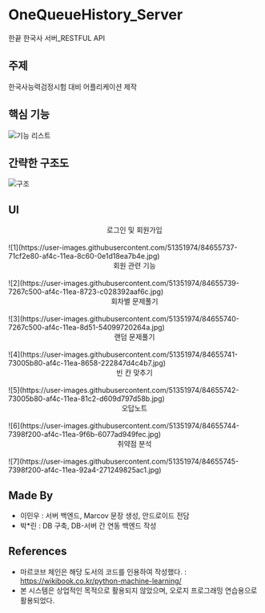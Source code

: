 # OneQueueHistory_Server
한끝 한국사 서버_RESTFUL API

## 주제
한국사능력검정시험 대비 어플리케이션 제작

## 핵심 기능
![기능 리스트](https://user-images.githubusercontent.com/51351974/84655729-6e3ba780-af4c-11ea-893a-bc9769dafac4.jpg)


## 간략한 구조도
![구조](https://user-images.githubusercontent.com/51351974/84655841-a6db8100-af4c-11ea-856e-35e7664259e1.png)

## UI
<center>로그인 및 회원가입</center><br>
![1](https://user-images.githubusercontent.com/51351974/84655737-71cf2e80-af4c-11ea-8c60-0e1d18ea7b4e.jpg)
<center>회원 관련 기능</center><br>
![2](https://user-images.githubusercontent.com/51351974/84655739-7267c500-af4c-11ea-8723-c028392aaf6c.jpg)
<center>회차별 문제풀기</center><br>
![3](https://user-images.githubusercontent.com/51351974/84655740-7267c500-af4c-11ea-8d51-54099720264a.jpg)
<center>랜덤 문제풀기</center><br>
![4](https://user-images.githubusercontent.com/51351974/84655741-73005b80-af4c-11ea-8658-222847d4c4b7.jpg)
<center>빈 칸 맞추기</center><br>
![5](https://user-images.githubusercontent.com/51351974/84655742-73005b80-af4c-11ea-81c2-d609d797d58b.jpg)
<center>오답노트</center><br>
![6](https://user-images.githubusercontent.com/51351974/84655744-7398f200-af4c-11ea-9f6b-6077ad949fec.jpg)
<center>취약점 분석</center><br>
![7](https://user-images.githubusercontent.com/51351974/84655745-7398f200-af4c-11ea-92a4-271249825ac1.jpg)

## Made By
* 이민우 : 서버 백엔드, Marcov 문장 생성, 안드로이드 전담
* 박*린 : DB 구축, DB-서버 간 연동 백엔드 작성

## References
* 마르코브 체인은 해당 도서의 코드를 인용하여 작성했다. : https://wikibook.co.kr/python-machine-learning/
* 본 시스템은 상업적인 목적으로 활용되지 않았으며, 오로지 프로그래밍 연습용으로 활용되었다.
